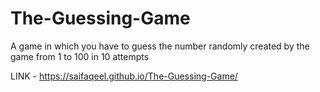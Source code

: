 # The-Guessing-Game
A game in which you have to guess the number randomly created by the game from 1 to 100 in 10 attempts

LINK - https://saifaqeel.github.io/The-Guessing-Game/

